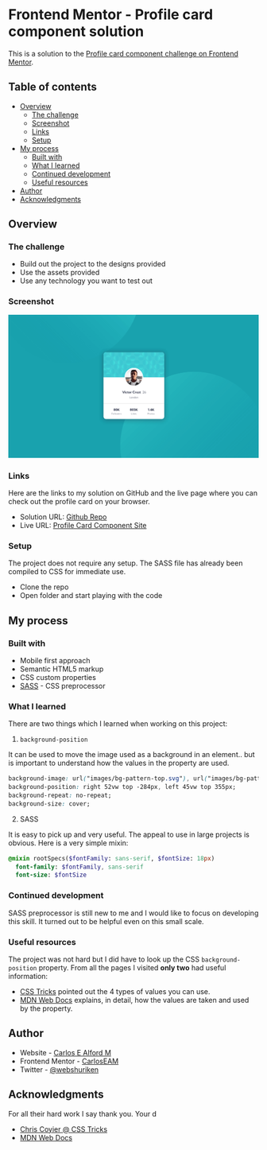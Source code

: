 # Frontend Mentor - Profile card component solution

This is a solution to the [Profile card component challenge on Frontend Mentor](https://www.frontendmentor.io/challenges/profile-card-component-cfArpWshJ).

## Table of contents

- [Overview](#overview)
  - [The challenge](#the-challenge)
  - [Screenshot](#screenshot)
  - [Links](#links)
  - [Setup](#setup)
- [My process](#my-process)
  - [Built with](#built-with)
  - [What I learned](#what-i-learned)
  - [Continued development](#continued-development)
  - [Useful resources](#useful-resources)
- [Author](#author)
- [Acknowledgments](#acknowledgments)

## Overview

### The challenge

- Build out the project to the designs provided
- Use the assets provided
- Use any technology you want to test out

### Screenshot

![screenshot of the profile card component](./screenshot.png)

### Links

Here are the links to my solution on GitHub and the live page where you can check out the profile card on your browser.

- Solution URL: [Github Repo](https://github.com/CarlosEAM/profile-card-component/)
- Live URL: [Profile Card Component Site](https://carloseam.github.io/profile-card-component/)

### Setup

The project does not require any setup. The SASS file has already been compiled to CSS for immediate use.
- Clone the repo
- Open folder and start playing with the code

## My process

### Built with

- Mobile first approach
- Semantic HTML5 markup
- CSS custom properties
- [SASS](https://sass-lang.com/) - CSS preprocessor

### What I learned

There are two things which I learned when working on this project:

1. `background-position`

It can be used to move the image used as a background in an element.. but is important to understand how the values in the property are used.

```css
background-image: url("images/bg-pattern-top.svg"), url("images/bg-pattern-bottom.svg");
background-position: right 52vw top -284px, left 45vw top 355px;
background-repeat: no-repeat;
background-size: cover;
```

2. SASS

It is easy to pick up and very useful. The appeal to use in large projects is obvious. Here is a very simple mixin:

```sass
@mixin rootSpecs($fontFamily: sans-serif, $fontSize: 18px)
  font-family: $fontFamily, sans-serif
  font-size: $fontSize
```

### Continued development

SASS preprocessor is still new to me and I would like to focus on developing this skill. It turned out to be helpful even on this small scale.

### Useful resources

The project was not hard but I did have to look up the CSS `background-position` property.
From all the pages I visited **only two** had useful information:

- [CSS Tricks](https://css-tricks.com/almanac/properties/b/background-position/) pointed out the 4 types of values you can use.
- [MDN Web Docs](https://developer.mozilla.org/en-US/docs/Web/CSS/background-position) explains, in detail, how the values are taken and used by the property.

## Author

- Website - [Carlos E Alford M](https://carlosealford.com)
- Frontend Mentor - [CarlosEAM](https://www.frontendmentor.io/profile/CarlosEAM)
- Twitter - [@webshuriken](https://www.twitter.com/webshuriken)

## Acknowledgments

For all their hard work I say thank you. Your d

- [Chris Coyier @ CSS Tricks](https://css-tricks.com/author/chriscoyier/)
- [MDN Web Docs](https://developer.mozilla.org/en-US/)
